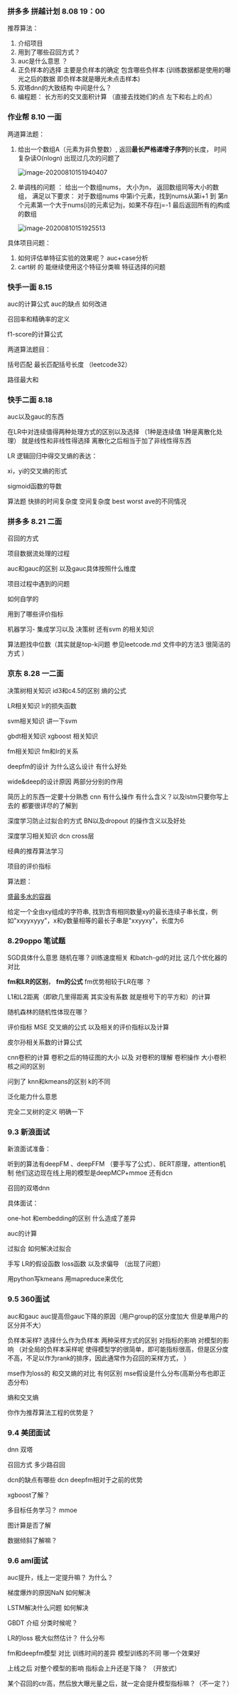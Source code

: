 ### 拼多多 拼越计划 8.08 19：00 

推荐算法： 

1. 介绍项目 
3. 用到了哪些召回方式？ 
4. auc是什么意思 ？ 
5. 正负样本的选择 主要是负样本的确定 包含哪些负样本  (训练数据都是使用的曝光之后的数据 即负样本就是曝光未点击样本)
6. 双塔dnn的大致结构 中间是什么？ 
7. 编程题： 长方形的交叉面积计算 （直接去找她们的点 左下和右上的点）





### 作业帮 8.10 一面

两道算法题：

1. 给出一个数组A（元素为非负整数）, 返回**最长严格递增子序列**的长度， 时间复杂读O(nlogn)  出现过几次的问题了

   ![image-20200810151940407](C:\Users\MYJ\AppData\Roaming\Typora\typora-user-images\image-20200810151940407.png)

2. 单调栈的问题 ： 给出一个数组nums， 大小为n， 返回数组同等大小的数组， 满足以下要求：
     对于数组nums 中第i个元素，找到nums从第i+1 到 第n个元素第一个大于nums[i]的元素记为j，如果不存在j=-1
     最后返回所有的j构成的数组 

   ![image-20200810151925513](C:\Users\MYJ\AppData\Roaming\Typora\typora-user-images\image-20200810151925513.png)



具体项目问题：

1.  如何评估单特征实验的效果呢？ auc+case分析 
2. cart树 的 能继续使用这个特征分类嘛 特征选择的问题 



### 快手一面 8.15

auc的计算公式 auc的缺点 如何改进

召回率和精确率的定义 

f1-score的计算公式 



两道算法题目：

括号匹配 最长匹配括号长度 （leetcode32）

路径最大和 



### 快手二面 8.18 

auc以及gauc的东西

在LR中对连续值得两种处理方式的区别以及选择 （1种是连续值 1种是离散化处理） 就是线性和非线性得选择 离散化之后相当于加了非线性得东西 



LR 逻辑回归中得交叉熵的表达： 

xi，yi的交叉熵的形式 

sigmoid函数的导数 



算法题 快排的时间复杂度 空间复杂度 best worst ave的不同情况 



### 拼多多 8.21 二面

召回的方式

项目数据流处理的过程

auc和gauc的区别 以及gauc具体按照什么维度 

项目过程中遇到的问题 

如何自学的 

用到了哪些评价指标



机器学习- 集成学习以及 决策树 还有svm 的相关知识 



算法题找中位数（其实就是top-k问题 参见leetcode.md 文件中的方法3 很简洁的方式 ）





### 京东 8.28 一二面

决策树相关知识 id3和c4.5的区别 熵的公式 

LR相关知识  lr的损失函数

svm相关知识 讲一下svm

gbdt相关知识 xgboost 相关知识

fm相关知识 fm和lr的关系 

deepfm的设计 为什么这么设计 有什么好处 

wide&deep的设计原因  两部分分别的作用 

简历上的东西一定要十分熟悉 cnn 有什么操作 有什么含义？以及lstm只要你写上去的 都要很详尽的了解到

深度学习防止过拟合的方式 BN以及dropout 的操作含义以及好处 

深度学习相关知识 dcn cross层 

经典的推荐算法学习 

项目的评价指标



算法题：

[盛最多水的容器](https://leetcode-cn.com/problems/container-with-most-water) 

给定一个全由xy组成的字符串, 找到含有相同数量xy的最长连续子串长度，例如"xxyyxyyy"，x和y数量相等的最长子串是"xxyyxy"，长度为6



### 8.29oppo 笔试题

SGD具体什么意思 随机在哪？训练速度相关 和batch-gd的对比  这几个优化器的对比 

**fm和LR的区别**， **fm的公式**  fm优势相较于LR在哪 ？

L1和L2距离（即欧几里得距离 其实没有系数 就是根号下的平方和）的计算 

随机森林的随机性体现在哪？ 

评价指标 MSE 交叉熵的公式  以及相关的评价指标以及计算 

皮尔孙相关系数的计算公式 

cnn卷积的计算 卷积之后的特征图的大小 以及 对卷积的理解  卷积操作 大小卷积核之间的区别 

问到了 knn和kmeans的区别 k的不同 

泛化能力什么意思 

完全二叉树的定义 明确一下 



### 9.3 新浪面试

新浪面试准备：

听到的算法有deepFM 、deepFFM （要手写了公式）、BERT原理，attention机制
他们这边现在线上用的模型是deepMCP+mmoe
还有dcn

召回的双塔dnn



具体面试： 

one-hot 和embedding的区别 什么造成了差异

auc的计算 

过拟合 如何解决过拟合 

手写 LR的假设函数 loss函数 以及求偏导 （出现了问题）

用python写kmeans 用mapreduce来优化 



### 9.5 360面试

auc和gauc auc提高但gauc下降的原因（用户group的区分度加大 但是单用户的区分并不大）

负样本采样? 选择什么作为负样本 两种采样方式的区别 对指标的影响 对模型的影响 （对全局的负样本采样呢 使得模型学的很简单，即可能指标很高，但是区分度不高，不足以作为rank的排序，因此通常作为召回的采样方式，  ）

mse作为loss的 和交叉熵的对比  有何区别   mse假设是什么分布(高斯分布也即正态分布)

熵和交叉熵 

你作为推荐算法工程的优势是？ 



### 9.4 美团面试 

dnn 双塔

召回方式 多少路召回

dcn的缺点有哪些  dcn deepfm相对于之前的优势 

xgboost了解？ 

多目标任务学习？ mmoe

图计算是否了解 

数据倾斜了解嘛？



### 9.6 aml面试



auc提升，线上一定提升嘛？ 为什么？

梯度爆炸的原因NaN 如何解决 

LSTM解决什么问题 如何解决

GBDT 介绍 分类时候呢？ 

LR的loss 极大似然估计？ 什么分布 

fm和deepfm模型  对比 训练时间的差异 模型训练的不同 哪一个效果好 

上线之后 对整个模型的影响 指标会上升还是下降？ （开放式）

某个召回的ctr高，然后放大曝光量之后，就一定会提升模型指标嘛？（不一定？）




